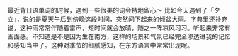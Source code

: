 最近背日语单词的时候，遇到一些很美的词会特地留心～ 比如今天遇到了「夕立」，说的是夏天午后到傍晚这段时间，突然间下起来的倾盆大雨。字典里还补充说，这种雨常常伴随着雷声，短时间就会放晴，随之一阵凉风习习。听起来非常有画面感。不知道是不是因为生在南方，这样的场景和气氛已经完全渗透进我的记忆和感知当中了。这种对季节的细腻感知，在东方语言中常常出现呢。